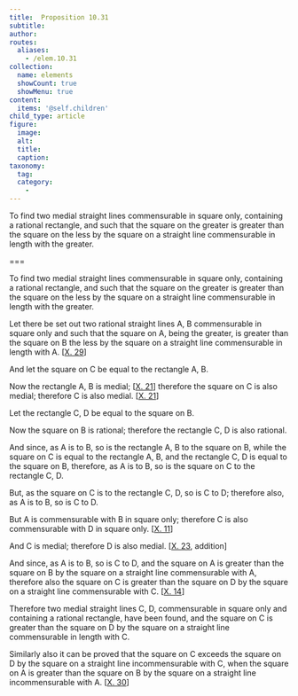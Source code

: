 ```yaml
---
title:  Proposition 10.31
subtitle: 
author:
routes:
  aliases:
    - /elem.10.31
collection:
  name: elements
  showCount: true
  showMenu: true
content:
  items: '@self.children'
child_type: article
figure:
  image:
  alt:
  title:
  caption:
taxonomy:
  tag:
  category:
    - 
---
```


<p>
       <hi rend="ital">To find two medial straight lines commensurable in square only, containing a rational rectangle, and such that the square on the greater is greater than the square on the less by the square on a straight line commensurable in length with the greater.</hi>
      </p>

===

<p>
       <span class="ital">To find two medial straight lines commensurable in square only, containing a rational rectangle, and such that the square on the greater is greater than the square on the less by the square on a straight line commensurable in length with the greater.</span>
      </p>

<p>Let there be set out two rational straight lines <span class="ital">A</span>, <span class="ital">B</span> commensurable in square only and such that the square on <span class="ital">A</span>, being the greater, is greater than the square on <span class="ital">B</span> the less by the square on a straight line commensurable in length with <span class="ital">A</span>. [<a href="/elem.10.29">X. 29</a>] 
      </p>

<p>And let the square on <span class="ital">C</span> be equal to the rectangle <span class="ital">A</span>, <span class="ital">B</span>. </p>

<p>Now the rectangle <span class="ital">A</span>, <span class="ital">B</span> is medial; [<a href="/elem.10.21">X. 21</a>] therefore the square on <span class="ital">C</span> is also medial; therefore <span class="ital">C</span> is also medial. [<a href="/elem.10.21">X. 21</a>] <pb n="70"/></p>

<p>Let the rectangle <span class="ital">C</span>, <span class="ital">D</span> be equal to the square on <span class="ital">B</span>. </p>

<p>Now the square on <span class="ital">B</span> is rational; therefore the rectangle <span class="ital">C</span>, <span class="ital">D</span> is also rational. </p>

<p>And since, as <span class="ital">A</span> is to <span class="ital">B</span>, so is the rectangle <span class="ital">A</span>, <span class="ital">B</span> to the square on <span class="ital">B</span>, while the square on <span class="ital">C</span> is equal to the rectangle <span class="ital">A</span>, <span class="ital">B</span>, and the rectangle <span class="ital">C</span>, <span class="ital">D</span> is equal to the square on <span class="ital">B</span>, therefore, as <span class="ital">A</span> is to <span class="ital">B</span>, so is the square on <span class="ital">C</span> to the rectangle <span class="ital">C</span>, <span class="ital">D</span>. </p>

<p>But, as the square on <span class="ital">C</span> is to the rectangle <span class="ital">C</span>, <span class="ital">D</span>, so is <span class="ital">C</span> to <span class="ital">D</span>; therefore also, as <span class="ital">A</span> is to <span class="ital">B</span>, so is <span class="ital">C</span> to <span class="ital">D</span>. </p>

<p>But <span class="ital">A</span> is commensurable with <span class="ital">B</span> in square only; therefore <span class="ital">C</span> is also commensurable with <span class="ital">D</span> in square only. [<a href="/elem.10.11">X. 11</a>] </p>

<p>And <span class="ital">C</span> is medial; therefore <span class="ital">D</span> is also medial. [<a href="/elem.10.23">X. 23</a>, addition] </p>

<p>And since, as <span class="ital">A</span> is to <span class="ital">B</span>, so is <span class="ital">C</span> to <span class="ital">D</span>, and the square on <span class="ital">A</span> is greater than the square on <span class="ital">B</span> by the square on a straight line commensurable with <span class="ital">A</span>, therefore also the square on <span class="ital">C</span> is greater than the square on <span class="ital">D</span> by the square on a straight line commensurable with <span class="ital">C</span>. [<a href="/elem.10.14">X. 14</a>] </p>

<p>Therefore two medial straight lines <span class="ital">C</span>, <span class="ital">D</span>, commensurable in square only and containing a rational rectangle, have been found, and the square on <span class="ital">C</span> is greater than the square on <span class="ital">D</span> by the square on a straight line commensurable in length with <span class="ital">C</span>. </p>

<p>Similarly also it can be proved that the square on <span class="ital">C</span> exceeds the square on <span class="ital">D</span> by the square on a straight line incommensurable with <span class="ital">C</span>, when the square on <span class="ital">A</span> is greater than the square on <span class="ital">B</span> by the square on a straight line incommensurable with <span class="ital">A</span>. [<a href="/elem.10.30">X. 30</a>]</p>
